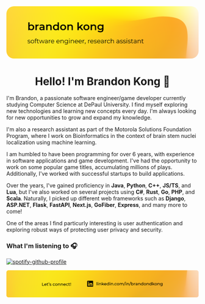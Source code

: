 <a href="https://bdkong.com">
    <img src="./files/header.png"  style="border-radius:20px"/>
</a>

<h1 align="center">Hello! I'm Brandon Kong 👋</h1>
<p>

I'm Brandon, a passionate software engineer/game developer currently studying Computer Science at DePaul University. I find myself exploring new technologies and learning new concepts every day. I'm always looking for new opportunities to grow and expand my knowledge.

I'm also a research assistant as part of the Motorola Solutions Foundation Program, where I work on Bioinformatics in the context of
brain stem nuclei localization using machine learning.

I am humbled to have been programming for over 6 years, with experience in software applications
and game development. I've had the opportunity to work on some popular game titles, accumulating
millions of plays. Additionally, I've worked with successful startups to build applications.

</p>

Over the years, I've gained proficiency in **Java**, **Python**, **C++**, **JS/TS**, and **Lua**, but I've also worked on several projects using **C#**, **Rust**, **Go**, **PHP**, and **Scala**. Naturally, I picked up different web frameworks such as **Django**, **ASP.NET**, **Flask**, **FastAPI**, **Next.js**, **GoFiber**, **Express**, and many more to come! 

One of the areas I find particurly interesting is user authentication and exploring robust ways of protecting user privacy and security. 

### What I'm listening to 🎧 

[![spotify-github-profile](https://spotify-github-profile.vercel.app/api/view?uid=0wy58v4k1seh4grvacxy5qp0j&cover_image=false&theme=natemoo-re&show_offline=true&background_color=121212&interchange=true&bar_color=fed53a&bar_color_cover=false)](https://github.com/kittinan/spotify-github-profile)

<a href="https://linkedin.com/in/brandondkong">
    <img src="./files/footer.png"/>
</a>

